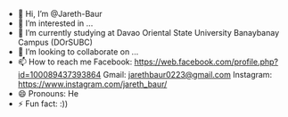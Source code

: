 - 👋 Hi, I’m @Jareth-Baur
- 👀 I’m interested in ...
- 🌱 I’m currently studying at Davao Oriental State University Banaybanay Campus (DOrSUBC)
- 💞️ I’m looking to collaborate on ...
- 📫 How to reach me
  Facebook: https://web.facebook.com/profile.php?id=100089437393864
  Gmail: jarethbaur0223@gmail.com
  Instagram: https://www.instagram.com/jareth_baur/
- 😄 Pronouns: He
- ⚡ Fun fact: :))

<!---
Jareth-Baur/Jareth-Baur is a ✨ special ✨ repository because its `README.md` (this file) appears on your GitHub profile.
You can click the Preview link to take a look at your changes.
--->
